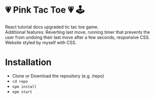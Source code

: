 # 💗 Pink Tac Toe 💗 🕹️
React tutorial docs upgraded tic tac toe game.<br/>
Additional features: Reverting last move, running timer that prevents the user from undoing their last move after a few seconds, responsive CSS.<br/>
Website styled by myself with CSS.<br/>

# Installation
- Clone or Download the repository (e.g. /repo)
- ```cd repo```
- ```npm install```
- ```npm start```
